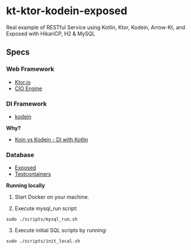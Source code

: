 # kt-ktor-kodein-exposed
Real example of RESTful Service using Kotlin, Ktor, Kodein, Arrow-Kt, and Exposed with HikariCP, H2 &amp; MySQL

## Specs

### Web Framework
- [Ktor.io](https://ktor.io/)
- [CIO Engine](https://ktor.io/docs/engines.html#dependencies)

### DI Framework
- [kodein](https://kodein.org/)

**Why?**
- [Koin vs Kodein - DI with Kotlin](https://www.kotlindevelopment.com/koin-vs-kodein/)

### Database
- [Exposed](https://github.com/JetBrains/Exposed)
- [Testcontainers](https://www.testcontainers.org/)

**Running locally**
1. Start Docker on your machine.

2. Execute mysql_run script:
```
sudo ./scripts/mysql_run.sh
```

3. Execute initial SQL scripts by running:
```
sudo ./scripts/init_local.sh 
```